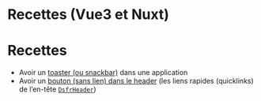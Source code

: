 # Recettes (Vue3 et Nuxt)

# Recettes

- Avoir un [toaster (ou snackbar)](./toaster.md) dans une application
- Avoir un [bouton (sans lien) dans le header](./bouton-dans-header.md) (les liens rapides (quicklinks) de l’en-tête [`DsfrHeader`](/composants/DsfrHeader))
